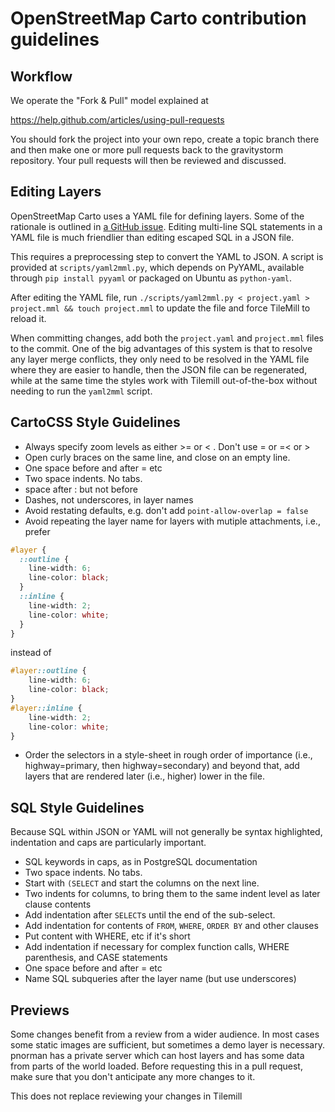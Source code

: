 # OpenStreetMap Carto contribution guidelines

## Workflow

We operate the "Fork & Pull" model explained at

https://help.github.com/articles/using-pull-requests

You should fork the project into your own repo, create a topic branch
there and then make one or more pull requests back to the gravitystorm repository.
Your pull requests will then be reviewed and discussed.

## Editing Layers

OpenStreetMap Carto uses a YAML file for defining layers. Some of the rationale is outlined in [a GitHub issue](https://github.com/gravitystorm/openstreetmap-carto/issues/711). Editing multi-line SQL statements in a YAML file is much friendlier than editing escaped SQL in a JSON file.

This requires a preprocessing step to convert the YAML to JSON. A script is provided at ``scripts/yaml2mml.py``, which depends on PyYAML, available through ``pip install pyyaml`` or packaged on Ubuntu as ``python-yaml``.

After editing the YAML file, run ``./scripts/yaml2mml.py < project.yaml > project.mml && touch project.mml`` to update the file and force TileMill to reload it.

When committing changes, add both the `project.yaml` and `project.mml` files to the commit. One of the big advantages of this system is that to resolve any layer merge conflicts, they only need to be resolved in the YAML file where they are easier to handle, then the JSON file can be regenerated, while at the same time the styles work with Tilemill out-of-the-box without needing to run the `yaml2mml` script.

## CartoCSS Style Guidelines

* Always specify zoom levels as either >= or < . Don't use = or =< or >
* Open curly braces on the same line, and close on an empty line.
* One space before and after = etc
* Two space indents. No tabs.
* space after : but not before
* Dashes, not underscores, in layer names
* Avoid restating defaults, e.g. don't add `point-allow-overlap = false`
* Avoid repeating the layer name for layers with mutiple attachments, i.e., prefer

```css
#layer {
  ::outline {
    line-width: 6;
    line-color: black;
  }
  ::inline {
    line-width: 2;
    line-color: white;
  }
}
```
instead of

```css
#layer::outline {
    line-width: 6;
    line-color: black;
}
#layer::inline {
    line-width: 2;
    line-color: white;
}
```
* Order the selectors in a style-sheet in rough order of importance (i.e., highway=primary, then highway=secondary) and beyond that, add layers that are rendered later (i.e., higher) lower in the file.

## SQL Style Guidelines
Because SQL within JSON or YAML will not generally be syntax highlighted, indentation and caps are particularly important.

* SQL keywords in caps, as in PostgreSQL documentation
* Two space indents. No tabs.
* Start with ``(SELECT`` and start the columns on the next line.
* Two indents for columns, to bring them to the same indent level as later clause contents
* Add indentation after ``SELECT``s until the end of the sub-select.
* Add indentation for contents of ``FROM``, ``WHERE``, ``ORDER BY`` and other clauses
* Put content with WHERE, etc if it's short
* Add indentation if necessary for complex function calls, WHERE parenthesis, and CASE statements
* One space before and after = etc
* Name SQL subqueries after the layer name (but use underscores)

## Previews

Some changes benefit from a review from a wider audience. In most cases some static images are sufficient, but sometimes a demo layer is necessary. pnorman has a private server which can host layers and has some data from parts of the world loaded. Before requesting this in a pull request, make sure that you don't anticipate any more changes to it.

This does not replace reviewing your changes in Tilemill
